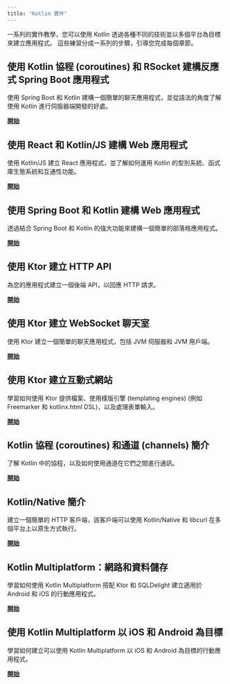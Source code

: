 ```yaml
---
title: "Kotlin 實作"
---
```

一系列的實作教學，您可以使用 Kotlin 透過各種不同的技術並以多個平台為目標來建立應用程式。
這些練習分成一系列的步驟，引導您完成每個章節。

## 使用 Kotlin 協程 (coroutines) 和 RSocket 建構反應式 Spring Boot 應用程式

使用 Spring Boot 和 Kotlin 建構一個簡單的聊天應用程式，並從語法的角度了解使用 Kotlin 進行伺服器端開發的好處。

[**開始**](https://spring.io/guides/tutorials/spring-webflux-kotlin-rsocket/)

## 使用 React 和 Kotlin/JS 建構 Web 應用程式

使用 Kotlin/JS 建立 React 應用程式，並了解如何運用 Kotlin 的型別系統、函式庫生態系統和互通性功能。

[**開始**](js-react)

## 使用 Spring Boot 和 Kotlin 建構 Web 應用程式

透過結合 Spring Boot 和 Kotlin 的強大功能來建構一個簡單的部落格應用程式。

[**開始**](https://spring.io/guides/tutorials/spring-boot-kotlin/)

## 使用 Ktor 建立 HTTP API

為您的應用程式建立一個後端 API，以回應 HTTP 請求。

[**開始**](https://ktor.io/docs/creating-http-apis.html)

## 使用 Ktor 建立 WebSocket 聊天室

使用 Ktor 建立一個簡單的聊天應用程式，包括 JVM 伺服器和 JVM 用戶端。

[**開始**](https://ktor.io/docs/creating-web-socket-chat.html)

## 使用 Ktor 建立互動式網站

學習如何使用 Ktor 提供檔案、使用樣版引擎 (templating engines) (例如 Freemarker 和 kotlinx.html DSL)，以及處理表單輸入。

[**開始**](https://ktor.io/docs/creating-interactive-website.html)

## Kotlin 協程 (coroutines) 和通道 (channels) 簡介

了解 Kotlin 中的協程，以及如何使用通道在它們之間進行通訊。

[**開始**](coroutines-and-channels)

## Kotlin/Native 簡介

建立一個簡單的 HTTP 客戶端，該客戶端可以使用 Kotlin/Native 和 libcurl 在多個平台上以原生方式執行。

[**開始**](native-app-with-c-and-libcurl)

## Kotlin Multiplatform：網路和資料儲存

學習如何使用 Kotlin Multiplatform 搭配 Ktor 和 SQLDelight 建立適用於 Android 和 iOS 的行動應用程式。

[**開始**](https://www.jetbrains.com/help/kotlin-multiplatform-dev/multiplatform-ktor-sqldelight.html)

## 使用 Kotlin Multiplatform 以 iOS 和 Android 為目標

學習如何建立可以使用 Kotlin Multiplatform 以 iOS 和 Android 為目標的行動應用程式。

[**開始**](https://www.jetbrains.com/help/kotlin-multiplatform-dev/multiplatform-create-first-app.html)